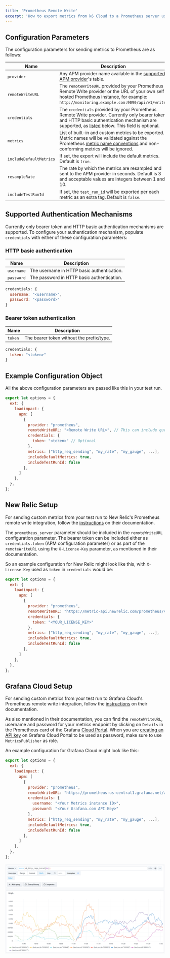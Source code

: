 ```yaml
---
title: 'Prometheus Remote Write'
excerpt: 'How to export metrics from k6 Cloud to a Prometheus server using Remote Write'
---
```


## Configuration Parameters

The configuration parameters for sending metrics to Prometheus are as follows:

| Name                    | Description                                                                                                                                                                                                                                                                                   |
| ----------------------- | --------------------------------------------------------------------------------------------------------------------------------------------------------------------------------------------------------------------------------------------------------------------------------------------- |
| `provider`              | Any APM provider name available in the [supported APM provider](/cloud/integrations/cloud-apm#supported-apm-providers)'s table.                                                                                                                                                               |
| `remoteWriteURL`        | The `remoteWriteURL` provided by your Prometheus Remote Write provider or the URL of your own self-hosted Prometheus instance, for example: `http://monitoring.example.com:9090/api/v1/write`.                                                                                                |
| `credentials`           | The `credentials` provided by your Prometheus Remote Write provider. Currently only bearer token and HTTP basic authentication mechanism are supported, as [listed](/cloud/integrations/cloud-apm/prometheus-remote-write#supported-authentication-mechanisms) below. This field is optional. |
| `metrics`               | List of built-in and custom metrics to be exported. Metric names will be validated against the Prometheus [metric name conventions](https://prometheus.io/docs/concepts/data_model/#metric-names-and-labels) and non-conforming metrics will be ignored.                                      |
| `includeDefaultMetrics` | If set, the export will include the default metrics. Default is `true`.                                                                                                                                                                                                                       |
| `resampleRate`          | The rate by which the metrics are resampled and sent to the APM provider in seconds. Default is 3 and acceptable values are integers between 1 and 10.                                                                                                                                        |
| `includeTestRunId`      | If set, the `test_run_id` will be exported per each metric as an extra tag. Default is `false`.                                                                                                                                                                                               |

## Supported Authentication Mechanisms

Currently only bearer token and HTTP basic authentication mechanisms are supported. To configure your authentication mechanism, populate `credentials` with either of these configuration parameters:

### HTTP basic authentication

| Name       | Description                                |
| ---------- | ------------------------------------------ |
| `username` | The username in HTTP basic authentication. |
| `password` | The password in HTTP basic authentication. |

```javascript
credentials: {
  username: "<username>",
  password: "<password>"
}
```

### Bearer token authentication

| Name    | Description                               |
| ------- | ----------------------------------------- |
| `token` | The bearer token without the prefix/type. |

```javascript
credentials: {
  token: "<token>"
}
```

## Example Configuration Object

All the above configuration parameters are passed like this in your test run.

```javascript
export let options = {
  ext: {
    loadimpact: {
      apm: [
        {
          provider: "prometheus",
          remoteWriteURL: "<Remote Write URL>", // This can include query-string parameters
          credentials: {
            token: "<token>" // Optional
          },
          metrics: ["http_req_sending", "my_rate", "my_gauge", ...],
          includeDefaultMetrics: true,
          includeTestRunId: false
        },
      ]
    },
  },
};
```

## New Relic Setup

For sending custom metrics from your test run to New Relic's Prometheus remote write integration, follow the [instructions](https://docs.newrelic.com/docs/integrations/prometheus-integrations/install-configure-remote-write/set-your-prometheus-remote-write-integration/) on their documentation.

The `prometheus_server` parameter should be included in the `remoteWriteURL` configuration parameter. The bearer token can be included either as `credentials.token` (APM configuration parameter) or as part of the `remoteWriteURL` using the `X-License-Key` parameter, as mentioned in their documentation.

So an example configuration for New Relic might look like this, with `X-License-Key` used as `token` in `credentials` would be:

```javascript
export let options = {
  ext: {
    loadimpact: {
      apm: [
        {
          provider: "prometheus",
          remoteWriteURL: "https://metric-api.newrelic.com/prometheus/v1/write?prometheus_server=<YOUR_DATA_SOURCE_NAME>",
          credentials: {
            token: "<YOUR_LICENSE_KEY>"
          },
          metrics: ["http_req_sending", "my_rate", "my_gauge", ...],
          includeDefaultMetrics: true,
          includeTestRunId: false
        },
      ]
    },
  },
};
```

## Grafana Cloud Setup

For sending custom metrics from your test run to Grafana Cloud's Prometheus remote write integration, follow the [instructions](https://grafana.com/docs/grafana-cloud/metrics/prometheus/#sending-data-from-prometheus) on their documentation.

As also mentioned in their documentation, you can find the `remoteWriteURL`, username and password for your metrics endpoint by clicking on `Details` in the Prometheus card of the Grafana [Cloud Portal](https://grafana.com/docs/grafana-cloud/cloud-portal/). When you are [creating an API key](https://grafana.com/docs/grafana-cloud/cloud-portal/create-api-key/) on Grafana Cloud Portal to be used as password, make sure to use `MetricsPublisher` as role.

An example configuration for Grafana Cloud might look like this:

```javascript
export let options = {
  ext: {
    loadimpact: {
      apm: [
        {
          provider: "prometheus",
          remoteWriteURL: "https://prometheus-us-central1.grafana.net/api/prom/push",
          credentials: {
            username: "<Your Metrics instance ID>",
            password: "<Your Grafana.com API Key>"
          },
          metrics: ["http_req_sending", "my_rate", "my_gauge", ...],
          includeDefaultMetrics: true,
          includeTestRunId: false
        },
      ]
    },
  },
};
```

![Grafana Cloud metrics explorer](images/grafana-cloud.png)
